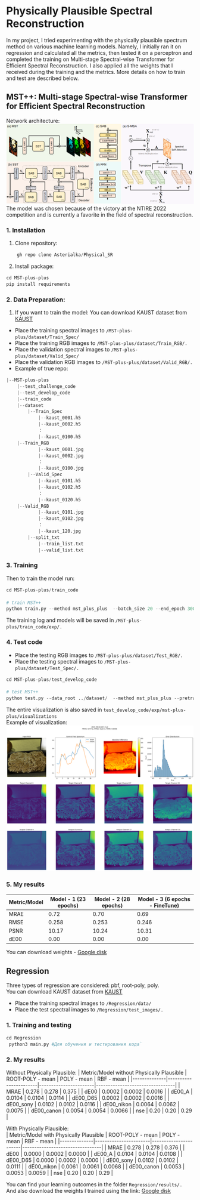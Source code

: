 # Physically Plausible Spectral Reconstruction
In my project, I tried experimenting with the physically plausible spectrum method on various machine learning models. 
Namely, I initially ran it on regression and calculated all the metrics, then tested it on a perceptron and completed the training on Multi-stage Spectral-wise Transformer for Efficient Spectral Reconstruction. 
I also applied all the weights that I received during the training and the metrics. More details on how to train and test are described below.
## MST++: Multi-stage Spectral-wise Transformer for Efficient Spectral Reconstruction
Network architecture:  
![Схема](images/MST.png)
The model was chosen because of the victory at the NTIRE 2022 competition and is currently a favorite in the field of spectral reconstruction.
### 1. Installation
1. Clone repository:
```python
    gh repo clone Asterialka/Physical_SR
```
2. Install package:
```python
cd MST-plus-plus
pip install requirements
```
### 2. Data Preparation:
1. If you want to train the model:
You can download KAUST dataset from [KAUST](https://repository.kaust.edu.sa/items/891485b4-11d2-4dfc-a4a6-69a4912c05f1)  
- Place the training spectral images to `/MST-plus-plus/dataset/Train_Spec/`  
- Place the training RGB images to `/MST-plus-plus/dataset/Train_RGB/.`
- Place the validation spectral images to `/MST-plus-plus/dataset/Valid_Spec/`  
- Place the validation RGB images to `/MST-plus-plus/dataset/Valid_RGB/.`  
- Example of true repo:
```python
|--MST-plus-plus
    |--test_challenge_code
    |--test_develop_code
    |--train_code  
    |--dataset 
        |--Train_Spec
            |--kaust_0001.h5
            |--kaust_0002.h5
            ： 
            |--kaust_0100.h5
  	|--Train_RGB
            |--kaust_0001.jpg
            |--kaust_0002.jpg
            ： 
            |--kaust_0100.jpg
        |--Valid_Spec
            |--kaust_0101.h5
            |--kaust_0102.h5
            ： 
            |--kaust_0120.h5
  	|--Valid_RGB
            |--kaust_0101.jpg
            |--kaust_0102.jpg
            ： 
            |--kaust_120.jpg
        |--split_txt
            |--train_list.txt
            |--valid_list.txt
```
### 3. Training
Then to train the model run:
```python
cd MST-plus-plus/train_code

# train MST++
python train.py --method mst_plus_plus  --batch_size 20 --end_epoch 300 --init_lr 4e-4 --outf ./exp/mst_plus_plus/ --data_root ../dataset/  --patch_size 128 --stride 8  --gpu_id 0

```
The training log and models will be saved in `/MST-plus-plus/train_code/exp/.`
### 4. Test code
- Place the testing RGB images to `/MST-plus-plus/dataset/Test_RGB/.`
- Place the testing spectral images to `/MST-plus-plus/dataset/Test_Spec/.`
```python
cd MST-plus-plus/test_develop_code

# test MST++
python test.py --data_root ../dataset/  --method mst_plus_plus --pretrained_model_path ./model_zoo/mst_plus_plus.pth --outf ./exp/mst_plus_plus/  --gpu_id 0
```
The entire visualization is also saved in `test_develop_code/exp/mst-plus-plus/visualizations`  
Example of visualization:  
![Визуализация](images/example_of_visualizations.png)
### 5. My results

| Metric/Model | Model - 1 (23 epochs) | Model - 2 (28 epochs) | Model - 3 (6 epochs - FineTune) |
|--------------|-----------------------|-----------------------|---------------------------------|
| MRAE         | 0.72                  | 0.70                  | 0.69                           |
| RMSE         | 0.258                 | 0.253                 | 0.246                          |
| PSNR         | 10.17                 | 10.24                 | 10.31                          |
| dE00         | 0.00                  | 0.00                  | 0.00                           |

You can download weights - [Google disk](https://drive.google.com/drive/folders/1bxsLFpo2agqBbm_xM2_MgAsJqg5kpmVj?usp=sharing)
## Regression
Three types of regression are considered: pbf, root-poly, poly.  
You can download KAUST dataset from [KAUST](https://repository.kaust.edu.sa/items/891485b4-11d2-4dfc-a4a6-69a4912c05f1)  
- Place the training spectral images to `/Regression/data/`  
- Place the test spectral images to `/Regression/test_images/.`  
### 1. Training and testing
```python
cd Regression 
 python3 main.py #Для обучения и тестирования кода`
```
### 2. My results
Without Physically Plausible: 
| Metric/Model without Physically Plausible | ROOT-POLY - mean | POLY - mean | RBF - mean |
|--------------|-----------------------|-----------------------|---------------------------------|
| MRAE         | 0.278                  | 0.278                  | 0.375                           |
| dE00         | 0.0002                | 0.0002                 | 0.0016                          |
| dE00_A         | 0.0104                 | 0.0104                 | 0.0114                          |
| dE00_D65         | 0.0002                  | 0.0002                  | 0.0016                           |
| dE00_sony         | 0.0102                  | 0.0102                  | 0.0116                           |
| dE00_nikon         | 0.0064                  | 0.0062                  | 0.0075                           |
| dE00_canon         | 0.0054                  | 0.0054                  | 0.0066                           |
| nse        | 0.20                  | 0.20                  | 0.29                           |

With Physically Plausible:  
| Metric/Model with Physically Plausible | ROOT-POLY - mean | POLY - mean | RBF - mean |
|--------------|-----------------------|-----------------------|---------------------------------|
| MRAE         | 0.278                  | 0.278                  | 0.376                           |
| dE00         | 0.0000                | 0.0002                 | 0.0000                          |
| dE00_A         | 0.0104                 | 0.0104                 | 0.0108                          |
| dE00_D65         | 0.0000                  | 0.0002                  | 0.0000                           |
| dE00_sony         | 0.0102                  | 0.0102                  | 0.0111                           |
| dE00_nikon         | 0.0061                  | 0.0061                  | 0.0068                           |
| dE00_canon         | 0.0053                  | 0.0053                  | 0.0059                           |
| nse        | 0.20                  | 0.20                  | 0.29                           |

You can find your learning outcomes in the folder `Regression/results/.`  
And also download the weights I trained using the link: [Google disk](https://drive.google.com/drive/folders/1I9KrseAVy11SaIQ8tHVo_ygF-ZnAfwBd?usp=sharing) 
